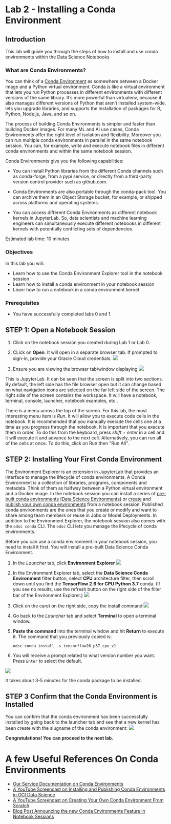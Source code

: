 # Lab 2 - Installing a Conda Environment

## Introduction

This lab will guide you through the steps of how to install and use conda environments within the Data Science Notebooks

### What are Conda Environments?

You can think of a [Conda Environment](https://docs.conda.io/projects/conda/en/latest/index.html) as somewhere between a Docker image and a Python virtual environment. Conda is like a virtual environment that lets you run Python processes in different environments with different versions of the same library. It’s more powerful than virtualenv, because it also manages different versions of Python that aren’t installed system-wide, lets you upgrade libraries, and supports the installation of packages for R, Python, Node.js, Java, and so on.

The process of building Conda Environments is simpler and faster than building Docker images. For many ML and AI use cases, Conda Environments offer the right level of isolation and flexibility. Moreover you can run multiple conda environments in parallel in the same notebook session. You can, for example, write and execute notebook files in different conda environments and within the same notebook session.

Conda Environments give you the following capabilities:

* You can install Python libraries from the different Conda channels such as conda-forge, from a pypi service, or directly from a third-party version control provider such as github.com.

* Conda Environments are also portable through the conda-pack tool. You can archive them in an Object Storage bucket, for example, or shipped across platforms and operating systems.

* You can access different Conda Environments as different notebook kernels in JupyterLab. So, data scientists and machine learning engineers can simultaneously execute different notebooks in different kernels with potentially conflicting sets of dependencies.

Estimated lab time: 10 minutes

### Objectives

In this lab you will:

* Learn how to use the Conda Environment Explorer tool in the notebook session
* Learn how to install a conda environment in your notebook session
* Leanr how to run a notebook in a conda environment kernel

### Prerequisites
* You have successfully completed labs 0 and 1. 

## **STEP 1:** Open a Notebook Session

1. Click on the notebook session you created during Lab 1 or Lab 0. 

1. CLick on **Open**. It will open in a separate browser tab. If prompted to sign-in, provide your Oracle Cloud credentials.
    ![](./images/ns-open.png)

1. Ensure you are viewing the browser tab/window displaying
    ![](./images/notebook-session.png)

This is JupyterLab. It can be seen that the screen is split into two sections. By default, the left side has the file browser open but it can change based on what navigation icons are selected on the far left side of the screen. The right side of the screen contains the workspace. It will have a notebook, terminal, console, launcher, notebook examples, etc..

There is a menu across the top of the screen. For this lab, the most interesting menu item is *Run*. It will allow you to execute code cells in the notebook. It is recommended that you manually execute the cells one at a time as you progress through the notebook. It is important that you execute them in order. To do this from the keyboard, press *shift + enter* in a cell and it will execute it and advance to the next cell. Alternatively, you can run all of the cells at once. To do this, click on Run then "Run All".

## **STEP 2:** Installing Your First Conda Environment

The Environment Explorer is an extension in JupyterLab that provides an interface to manage the lifecycle of conda environments. A Conda Environment is a collection of libraries, programs, components and metadata. Think of them as halfway between a Python virtual environment and a Docker image. In the notebook session you can install a series of [pre-built conda environments (Data Science Environments)](https://docs.oracle.com/en-us/iaas/data-science/using/conda_environ_list.htm) or [create](https://docs.oracle.com/en-us/iaas/data-science/using/conda_create_conda_env.htm) and [publish your own conda environments](https://docs.oracle.com/en-us/iaas/data-science/using/conda_publishs_object.htm) from a notebook session. Published conda environments are the ones that you create or modify and want to share among team members or reuse in Jobs or Model Deployments. In addition to the Environment Explorer, the notebook session also comes with the `odsc conda` CLI. The `odsc` CLI lets you manage the lifecycle of conda environments. 

Before you can use a conda environment in your notebook session, you need to install it first. You will install a pre-built Data Science Conda Environment. 

  1. In the *Launcher* tab, click **Environment Explorer**
    ![](./images/notebook_launcher.png)

  1. In the Environment Explorer tab, select the **Data Science Conda Environment** filter button, select **CPU** architecture filter, then scroll down until you find the **TensorFlow 2.6 for CPU Python 3.7** conda. (If you see no results, use the refresh button on the right side of the filter bar of the Environment Explorer.)
    ![](./images/select-tf-env.png)

  1. Click on the caret on the right side, copy the install command 
    ![](./images/copy-install-tf-env-command.png)

  1. Go back to the *Launcher* tab and select **Terminal** to open a terminal window.

  1. **Paste the command** into the terminal window and hit **Return** to execute it. 
     The command that you previously copied is:  
      ```
      odsc conda install -s tensorflow26_p37_cpu_v1 
      ```

  1. You will receive a prompt related to what version number you want. Press `Enter` to select the default.
  
  ![](./images/install-in-progress.png)

It takes about 3-5 minutes for the conda package to be installed.

## **STEP 3** Confirm that the Conda Environment is Installed

You can confirm that the conda environment has been successfully installed by going back to the launcher tab and see that a new kernel has been create with the slugname of the conda environment: 
 ![](./images/confirm-success-condas.png)

**Congratulations! You can proceed to the next lab.**

# A few Useful References On Conda Environments

 * [Our Service Documentation on Conda Environments](https://docs.oracle.com/en-us/iaas/data-science/using/conda_understand_environments.htm)
 * [A YouTube Screencast on Installing and Publishing Conda Environments in OCI Data Science](https://www.youtube.com/watch?v=j6wVqpn6lqg&list=PLKCk3OyNwIzv6CWMhvqSB_8MLJIZdO80L&index=9&t=4s)
 * [A YouTube Screencast on Creating Your Own Conda Environment From Scratch](https://www.youtube.com/watch?v=3_qyf_GJUuM&list=PLKCk3OyNwIzv6CWMhvqSB_8MLJIZdO80L&index=13)
 * [Blog Post Announcing the new Conda Environments Feature in Notebook Sessions](https://blogs.oracle.com/ai-and-datascience/post/new-conda-environment-feature-available-in-oracle-cloud-infrastructure-data-science)


